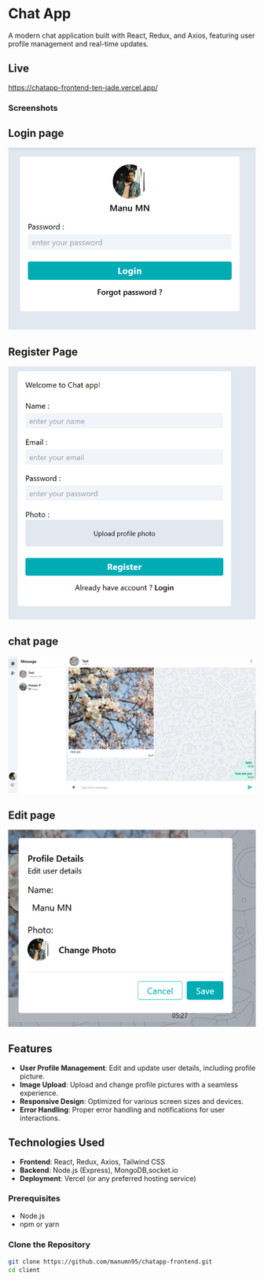 # Chat App

A modern chat application built with React, Redux, and Axios, featuring user profile management and real-time updates.

## Live
https://chatapp-frontend-ten-jade.vercel.app/

### Screenshots

## Login page
![alt text](image.png)

## Register Page
![alt text](image-1.png)

## chat page
![alt text](image-2.png)

## Edit page
![alt text](image-3.png)

## Features

- **User Profile Management**: Edit and update user details, including profile picture.
- **Image Upload**: Upload and change profile pictures with a seamless experience.
- **Responsive Design**: Optimized for various screen sizes and devices.
- **Error Handling**: Proper error handling and notifications for user interactions.

## Technologies Used

- **Frontend**: React, Redux, Axios, Tailwind CSS
- **Backend**: Node.js (Express), MongoDB,socket.io
- **Deployment**: Vercel (or any preferred hosting service)



### Prerequisites

- Node.js
- npm or yarn

### Clone the Repository

```bash
git clone https://github.com/manumn95/chatapp-frontend.git
cd client
